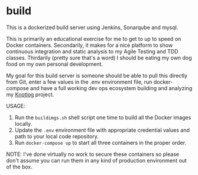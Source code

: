 # build
This is a dockerized build server using Jenkins, Sonarqube and mysql.

This is primarily an educational exercise for me to get to up to speed on Docker containers. Secondarily, it makes for a nice platform to show continuous integration and static analysis to my Agile Testing and TDD classes. Thirdarily (pretty sure that's a word) I should be eating my own dog food on my own personal development.

My goal for this build server is someone should be able to pull this directly from Git, enter a few values in the .env environment file, run docker-compose and have a full working dev ops ecosystem building and analyzing my [Knotlog](https://github.com/jasonandersen/knotlog) project.

USAGE: 
1. Run the `buildimgs.sh` shell script one time to build all the Docker images locally.
2. Update the `.env` environment file with appropriate credential values and path to your local code repository.
3. Run `docker-compose up` to start all three containers in the proper order.

NOTE: I've done virtually no work to secure these containers so please don't assume you can run them in any kind of production environment out of the box.
